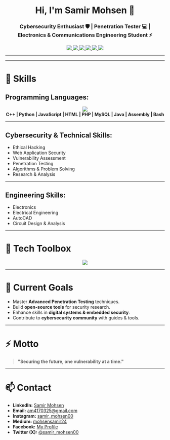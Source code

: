<h1 align="center">Hi, I'm Samir Mohsen 👋</h1>
<h3 align="center">Cybersecurity Enthusiast 🛡️ | Penetration Tester 💻 | Electronics & Communications Engineering Student ⚡</h3>

<p align="center">
  <a href="https://linkedin.com/in/samir-mohsen-3085b2283" target="_blank">
    <img src="https://img.shields.io/badge/LinkedIn-0077B5?style=for-the-badge&logo=linkedin&logoColor=white" />
  </a>
  <a href="mailto:am4170325@gmail.com" target="_blank">
    <img src="https://img.shields.io/badge/Email-D14836?style=for-the-badge&logo=gmail&logoColor=white" />
  </a>
  <a href="https://www.instagram.com/samir_mohsen00?igsh=MWswMjF4aW80YW8zcw==" target="_blank">
    <img src="https://img.shields.io/badge/Instagram-E4405F?style=for-the-badge&logo=instagram&logoColor=white" />
  </a>
  <a href="https://medium.com/@mohsensamir24" target="_blank">
    <img src="https://img.shields.io/badge/Medium-000000?style=for-the-badge&logo=medium&logoColor=white" />
  </a>
  <a href="https://www.facebook.com/share/19grUv1mxF/" target="_blank">
    <img src="https://img.shields.io/badge/Facebook-1877F2?style=for-the-badge&logo=facebook&logoColor=white" />
  </a>
  <a href="https://x.com/samir_mohsen00?t=qZhQV2cqE0RPyyi5rvF_7g&s=09" target="_blank">
    <img src="https://img.shields.io/badge/Twitter(X)-000000?style=for-the-badge&logo=x&logoColor=white" />
  </a>
</p>

---






---

# 🧠 Skills

## Programming Languages:
<p align="center"> 
  <img src="https://skillicons.dev/icons?i=cpp,python,js,html,php,mysql,java,bash" /> 
  <br> 
  <b>C++ | Python | JavaScript | HTML | PHP | MySQL | Java | Assembly | Bash</b> 
</p>

---

## Cybersecurity & Technical Skills:
- Ethical Hacking  
- Web Application Security  
- Vulnerability Assessment  
- Penetration Testing  
- Algorithms & Problem Solving  
- Research & Analysis  

---

## Engineering Skills:
- Electronics  
- Electrical Engineering  
- AutoCAD  
- Circuit Design & Analysis  

---

# 🧰 Tech Toolbox
<p align="center"> 
  <img src="https://skillicons.dev/icons?i=react,linux,vscode,git,figma,postman" />
</p>

---

# 🌟 Current Goals
- Master **Advanced Penetration Testing** techniques.  
- Build **open-source tools** for security research.  
- Enhance skills in **digital systems & embedded security**.  
- Contribute to **cybersecurity community** with guides & tools.  

---

# ⚡️ Motto
> **"Securing the future, one vulnerability at a time."**

---

# 📫 Contact
- **LinkedIn:** [Samir Mohsen](https://linkedin.com/in/samir-mohsen-3085b2283)  
- **Email:** [am4170325@gmail.com](mailto:am4170325@gmail.com)  
- **Instagram:** [samir_mohsen00](https://www.instagram.com/samir_mohsen00?igsh=MWswMjF4aW80YW8zcw==)  
- **Medium:** [mohsensamir24](https://medium.com/@mohsensamir24)  
- **Facebook:** [My Profile](https://www.facebook.com/share/19grUv1mxF/)  
- **Twitter (X):** [@samir_mohsen00](https://x.com/samir_mohsen00?t=qZhQV2cqE0RPyyi5rvF_7g&s=09)


